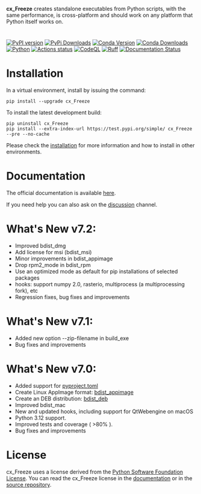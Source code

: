 **cx\_Freeze** creates standalone executables from Python scripts, with the
same performance, is cross-platform and should work on any platform that Python
itself works on.

#

[![PyPI version](https://img.shields.io/pypi/v/cx_Freeze)](https://pypi.org/project/cx-freeze/)
[![PyPi Downloads](https://img.shields.io/pypi/dm/cx_Freeze)](https://pypistats.org/packages/cx-freeze)
[![Conda Version](https://img.shields.io/conda/vn/conda-forge/cx_freeze.svg)](https://anaconda.org/conda-forge/cx_freeze)
[![Conda Downloads](https://anaconda.org/conda-forge/cx_freeze/badges/downloads.svg)](https://anaconda.org/conda-forge/cx_freeze)
[![Python](https://img.shields.io/pypi/pyversions/cx-freeze)](https://www.python.org/)
[![Actions status](https://github.com/marcelotduarte/cx_Freeze/workflows/CI/badge.svg)](https://github.com/marcelotduarte/cx_Freeze/actions/workflows/ci.yml)
[![CodeQL](https://github.com/marcelotduarte/cx_Freeze/workflows/CodeQL/badge.svg)](https://github.com/marcelotduarte/cx_Freeze/actions/workflows/codeql.yml)
[![Ruff](https://img.shields.io/endpoint?url=https://raw.githubusercontent.com/astral-sh/ruff/main/assets/badge/v2.json)](https://github.com/astral-sh/ruff)
[![Documentation Status](https://readthedocs.org/projects/cx-freeze/badge/?version=stable)](https://cx-freeze.readthedocs.io/en/stable/?badge=stable)

# Installation

In a virtual environment, install by issuing the command:

```
pip install --upgrade cx_Freeze
```

To install the latest development build:

```
pip uninstall cx_Freeze
pip install --extra-index-url https://test.pypi.org/simple/ cx_Freeze --pre --no-cache
```

Please check the
[installation](https://cx-freeze.readthedocs.io/en/latest/installation.html)
for more information and how to install in other environments.

# Documentation

The official documentation is available
[here](https://cx-freeze.readthedocs.io).

If you need help you can also ask on the
[discussion](https://github.com/marcelotduarte/cx_Freeze/discussions) channel.

# What's New v7.2:
- Improved bdist_dmg
- Add license for msi (bdist_msi)
- Minor improvements in bdist_appimage
- Drop rpm2_mode in bdist_rpm
- Use an optimized mode as default for pip installations of selected packages
- hooks: support numpy 2.0, rasterio, multiprocess (a multiprocessing fork), etc
- Regression fixes, bug fixes and improvements

# What's New v7.1:
- Added new option --zip-filename in build_exe
- Bug fixes and improvements

# What's New v7.0:
- Added support for [pyproject.toml](https://cx-freeze.readthedocs.io/en/stable/setup_script.html)
- Create Linux AppImage format: [bdist_appimage](https://cx-freeze.readthedocs.io/en/stable/bdist_appimage.html)
- Create an DEB distribution: [bdist_deb](https://cx-freeze.readthedocs.io/en/stable/bdist_deb.html)
- Improved bdist_mac
- New and updated hooks, including support for QtWebengine on macOS
- Python 3.12 support.
- Improved tests and coverage ( >80% ).
- Bug fixes and improvements

# License

cx\_Freeze uses a license derived from the
[Python Software Foundation License](https://www.python.org/psf/license).
You can read the cx\_Freeze license in the
[documentation](https://cx-freeze.readthedocs.io/en/stable/license.html)
or in the [source repository](LICENSE.md).
